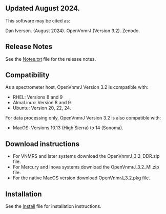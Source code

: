 ## Updated August 2024.
This software may be cited as:

Dan Iverson. (August 2024). OpenVnmrJ (Version 3.2). Zenodo.

## Release Notes
See the [Notes.txt](../../blob/master/Notes.txt) file for the release notes.

## Compatibility
As a spectrometer host, OpenVnmrJ Version 3.2 is compatible with:
- RHEL:      Versions 8 and 9
- AlmaLinux: Version 8 and 9
- Ubuntu:    Version 20, 22, 24.

For data processing only, OpenVnmrJ Version 3.2 is also compatible with:
- MacOS: Versions 10.13 (High Sierra) to 14 (Sonoma).

## Download instructions
- For VNMRS and later systems download the OpenVnmrJ_3.2_DDR.zip file.
- For Mercury and Inova systems download the OpenVnmrJ_3.2_MI.zip file.
- For the native MacOS version download OpenVnmrJ_3.2.pkg file.

## Installation
See the [Install](../../blob/master/Install.md) file for installation instructions.

